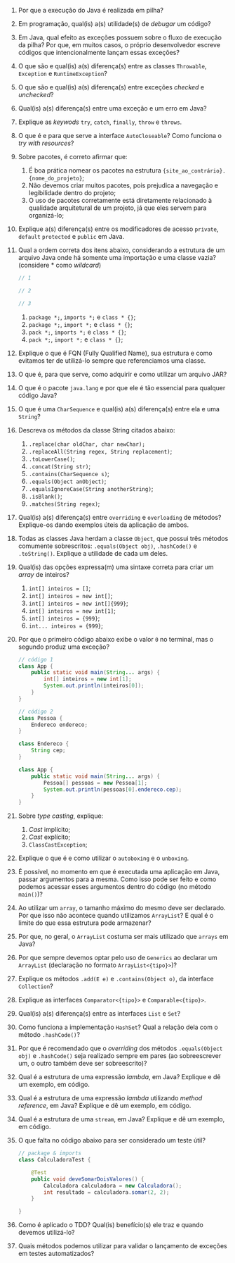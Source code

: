 1. Por que a execução do Java é realizada em pilha?

2. Em programação, qual(is) a(s) utilidade(s) de *debugar* um código?

3. Em Java, qual efeito as exceções possuem sobre o fluxo de execução da pilha? Por que, em muitos casos, o próprio desenvolvedor escreve códigos que intencionalmente lançam essas exceções?

4. O que são e qual(is) a(s) diferença(s) entre as classes `Throwable`, `Exception` e `RuntimeException`?

5. O que são e qual(is) a(s) diferença(s) entre exceções _checked_ e _unchecked_?

6. Qual(is) a(s) diferença(s) entre uma exceção e um erro em Java?

7. Explique as *keywods* `try`, `catch`, `finally`, `throw` e `throws`.

8. O que é e para que serve a interface `AutoCloseable`? Como funciona o *try with resources*?

9. Sobre pacotes, é correto afirmar que:

   1. É boa prática nomear os pacotes na estrutura `{site_ao_contrário}.{nome_do_projeto}`;
   2. Não devemos criar muitos pacotes, pois prejudica a navegação e legibilidade dentro do projeto;
   3. O uso de pacotes corretamente está diretamente relacionado à qualidade arquitetural de um projeto, já que eles servem para organizá-lo;

2. Explique a(s) diferença(s) entre os modificadores de acesso `private`, `default` `protected` e `public` em Java.

3. Qual a ordem correta dos itens abaixo, considerando a estrutura de um arquivo Java onde há somente uma importação e uma classe vazia? (considere * como _wildcard_)

   ```java
   // 1

   // 2

   // 3
   ```

   1. `package *;`, `imports *;` e `class * {}`;
   2. `package *;`, `import *;` e `class * {}`;
   3. `pack *;`, `imports *;` e `class * {}`;
   4. `pack *;`, `import *;` e `class * {}`;

4. Explique o que é FQN (Fully Qualified Name), sua estrutura e como evitamos ter de utilizá-lo sempre que referenciamos uma classe.

13. O que é, para que serve, como adquirir e como utilizar um arquivo JAR?

14. O que é o pacote `java.lang` e por que ele é tão essencial para qualquer código Java?

15. O que é uma `CharSequence` e qual(is) a(s) diferença(s) entre ela e uma `String`?

16. Descreva os métodos da classe String citados abaixo:

    1. `.replace(char oldChar, char newChar);`
    2. `.replaceAll(String regex, String replacement)`;
    3. `.toLowerCase()`;
    4. `.concat(String str)`;
    5. `.contains(CharSequence s)`;
    6. `.equals(Object anObject)`;
    7. `.equalsIgnoreCase(String anotherString)`;
    8. `.isBlank()`;
    9. `.matches(String regex)`;

17. Qual(is) a(s) diferença(s) entre `overriding` e `overloading` de métodos? Explique-os dando exemplos úteis da aplicação de ambos.

18. Todas as classes Java herdam a classe `Object`, que possui três métodos comumente sobrescritos: `.equals(Object obj)`, `.hashCode()` e `.toString()`. Explique a utilidade de cada um deles.

19. Qual(is) das opções expressa(m) uma sintaxe correta para criar um *array* de inteiros?

    1. `int[] inteiros = []`;
    2. `int[] inteiros = new int[]`;
    3. `int[] inteiros = new int[]{999}`;
    4. `int[] inteiros = new int[1]`;
    5. `int[] inteiros = {999}`;
    6. `int... inteiros = {999}`;

20. Por que o primeiro código abaixo exibe o valor `0` no terminal, mas o segundo produz uma exceção?

    ```java
    // código 1
    class App {
        public static void main(String... args) {
            int[] inteiros = new int[1];
            System.out.println(inteiros[0]);
        }
    }
    ```

    ```java
    // código 2
    class Pessoa {
        Endereco endereco;
    }

    class Endereco {
        String cep;
    }

    class App {
        public static void main(String... args) {
            Pessoa[] pessoas = new Pessoa[1];
            System.out.println(pessoas[0].endereco.cep);
        }
    }
    ```

21. Sobre *type casting*, explique:

    1. *Cast* implícito;
    2. *Cast* explícito;
    3. `ClassCastException`;

22. Explique o que é e como utilizar o `autoboxing` e o `unboxing`.

23. É possível, no momento em que é executada uma aplicação em Java, passar argumentos para a mesma. Como isso pode ser feito e como podemos acessar esses argumentos dentro do código (no método `main()`)?

24. Ao utilizar um `array`, o tamanho máximo do mesmo deve ser declarado. Por que isso não acontece quando utilizamos `ArrayList`? E qual é o limite do que essa estrutura pode armazenar?

25. Por que, no geral, o `ArrayList` costuma ser mais utilizado que `arrays` em Java?

26. Por que sempre devemos optar pelo uso de `Generics` ao declarar um `ArrayList` (declaração no formato `ArrayList<{tipo}>`)?

27. Explique os métodos `.add(E e)` e `.contains(Object o)`, da interface `Collection`?

28. Explique as interfaces `Comparator<{tipo}>` e `Comparable<{tipo}>`.

29. Qual(is) a(s) diferença(s) entre as interfaces `List` e `Set`?

30. Como funciona a implementação `HashSet`? Qual a relação dela com o método `.hashCode()`?

31. Por que é recomendado que o *overriding* dos métodos `.equals(Object obj)` e `.hashCode()` seja realizado sempre em pares (ao sobreescrever um, o outro também deve ser sobreescrito)?

32. Qual é a estrutura de uma expressão *lambda*, em Java? Explique e dê um exemplo, em código.

33. Qual é a estrutura de uma expressão *lambda* utilizando *method reference*, em Java? Explique e dê um exemplo, em código.

34. Qual é a estrutura de uma `stream`, em Java? Explique e dê um exemplo, em código.

35. O que falta no código abaixo para ser considerado um teste útil?

    ```java
    // package & imports
    class CalculadoraTest {

    	@Test
    	public void deveSomarDoisValores() {
            Calculadora calculadora = new Calculadora();
            int resultado = calculadora.somar(2, 2);
    	}

    }
    ```

36. Como é aplicado o TDD? Qual(is) benefício(s) ele traz e quando devemos utilizá-lo?

37. Quais métodos podemos utilizar para validar o lançamento de exceções em testes automatizados?

